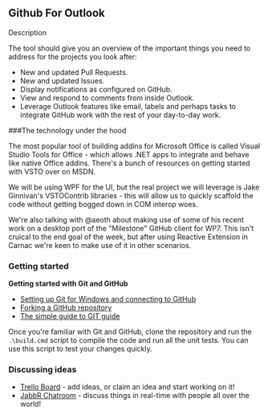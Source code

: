 ## Github For Outlook
Description  

The tool should give you an overview of the important things you need to address for the projects you look after:

* New and updated Pull Requests.
* New and updated Issues.
* Display notifications as configured on GitHub.
* View and respond to comments from inside Outlook.
* Leverage Outlook features like email, labels and perhaps tasks to integrate GitHub work with the rest of your day-to-day work.

###The technology under the hood

The most popular tool of building addins for Microsoft Office is called Visual Studio Tools for Office - which allows .NET apps to integrate and behave like native Office addins. There's a bunch of resources on getting started with VSTO over on MSDN.

We will be using WPF for the UI, but the real project we will leverage is Jake Ginnivan's VSTOContrib libraries - this will allow us to quickly scaffold the code without getting bogged down in COM interop woes.

We're also talking with @aeoth about making use of some of his recent work on a desktop port of the "Milestone" GitHub client for WP7. This isn't cruical to the end goal of the week, but after using Reactive Extension in Carnac we're keen to make use of it in other scenarios.

### Getting started

**Getting started with Git and GitHub**

 * [Setting up Git for Windows and connecting to GitHub](http://help.github.com/win-set-up-git/)
 * [Forking a GitHub repository](http://help.github.com/fork-a-repo/)
 * [The simple guide to GIT guide](http://rogerdudler.github.com/git-guide/)

Once you're familiar with Git and GitHub, clone the repository and run the ```.\build.cmd``` script to compile the code and run all the unit tests. You can use this script to test your changes quickly.

### Discussing ideas 

* [Trello Board](https://trello.com/board/github-tasks-for-outlook/4f4234cdbfa22c0070ac4caa) - add ideas, or claim an idea and start working on it!
* [JabbR Chatroom](http://jabbr.net/#/rooms/code52) - discuss things in real-time with people all over the world!
